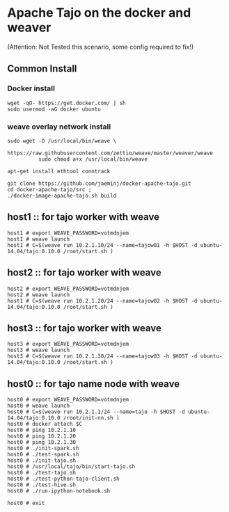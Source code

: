 # Apache Tajo on the docker and weaver 

(Attention: Not Tested this scenario, some config required to fix!)

## Common Install
### Docker install

    wget -qO- https://get.docker.com/ | sh
    sudo usermod -aG docker ubuntu

### weave overlay network install

    sudo wget -O /usr/local/bin/weave \
              https://raw.githubusercontent.com/zettio/weave/master/weaver/weave
              sudo chmod a+x /usr/local/bin/weave
    
    apt-get install ethtool conntrack

    git clone https://github.com/jaeminj/docker-apache-tajo.git
    cd docker-apache-tajo/src ; 
    ./docker-image-apache-tajo.sh build


## host1 :: for tajo worker with weave


    host1 # export WEAVE_PASSWORD=votmdnjem
    host1 # weave launch 
    host1 # C=$(weave run 10.2.1.10/24 --name=tajow01 -h $HOST -d ubuntu-14.04/tajo:0.10.0 /root/start.sh )



## host2 :: for tajo worker with weave

    host2 # export WEAVE_PASSWORD=votmdnjem
    host2 # weave launch
    host1 # C=$(weave run 10.2.1.20/24 --name=tajow02 -h $HOST -d ubuntu-14.04/tajo:0.10.0 /root/start.sh )

## host3 ::  for tajo worker with weave

    
    host3 # export WEAVE_PASSWORD=votmdnjem
    host3 # weave launch
    host3 # C=$(weave run 10.2.1.30/24 --name=tajow03 -h $HOST -d ubuntu-14.04/tajo:0.10.0 /root/start.sh )



## host0 :: for tajo name node with weave

    
    host0 # export WEAVE_PASSWORD=votmdnjem
    host0 # weave launch
    host0 # C=$(weave run 10.2.1.1/24 --name=tajo -h $HOST -d ubuntu-14.04/tajo:0.10.0 /root/init-nn.sh )
    host0 # docker attach $C
    host0 # ping 10.2.1.10
    host0 # ping 10.2.1.20
    host0 # ping 10.2.1.30
    host0 # ./init-spark.sh
    host0 # ./test-spark.sh
    host0 # ./init-tajo.sh
    host0 # /usr/local/tajo/bin/start-tajo.sh
    host0 # ./test-tajo.sh
    host0 # ./test-python-tajo-client.sh
    host0 # ./test-hive.sh
    host0 # ./run-ipython-notebook.sh
    
    host0 # exit
